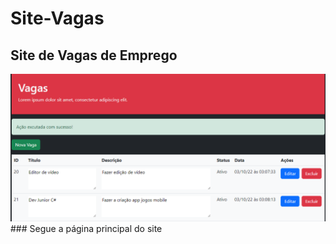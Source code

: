 # Site-Vagas
## Site de Vagas de Emprego

<img src="https://github.com/Eliane-Santiago/Site-Vagas/blob/main/Site-Vagas/imagens/img1.png"/>
### Segue a página principal do site
